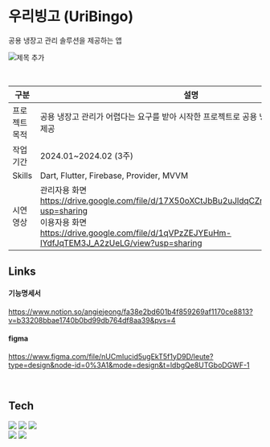 # 우리빙고 (UriBingo)

공용 냉장고 관리 솔루션을 제공하는 앱

![제목 추가](https://github.com/sanghyun3377/project_super.team/assets/89803783/120e6f74-eb01-4b54-b00d-f9a7f2a2f060)

<br>

|구분|설명|
|----|---|
|프로젝트 목적|공용 냉장고 관리가 어렵다는 요구를 받아 시작한 프로젝트로 공용 냉장고 음식 관리 솔루션 제공
|작업 기간|2024.01~2024.02 (3주)
|Skills|Dart, Flutter, Firebase, Provider, MVVM
|시연영상|관리자용 화면<br>https://drive.google.com/file/d/17X50oXCtJbBu2uJldqCZn20O9_hK7jJB/view?usp=sharing<br>이용자용 화면<br>https://drive.google.com/file/d/1qVPzZEJYEuHm-IYdfJqTEM3J_A2zUeLG/view?usp=sharing

## Links

#### 기능명세서
https://www.notion.so/angiejeong/fa38e2bd601b4f859269af1170ce8813?v=b33208bbae1740b0bd99db764df8aa39&pvs=4

#### figma
https://www.figma.com/file/nUCmIucid5ugEkT5f1yD9D/leute?type=design&node-id=0%3A1&mode=design&t=ldbgQe8UTGboDGWF-1

<br>

## Tech

<a href="" target="_blank"><img src="https://img.shields.io/badge/Flutter-02569B?style=flat&logo=Flutter&logoColor=white"/></a> 
<a href="" target="_blank"><img src="https://img.shields.io/badge/Dart-0175C2?style=flat&logo=Dart&logoColor=white"/></a>
<a href="" target="_blank"><img src="https://img.shields.io/badge/Firebase-FFCA28?style=flat&logo=Firebase&logoColor=white"/></a>
<br>
<a href="" target="_blank"><img src="https://img.shields.io/badge/Figma-F24E1E?style=flat&logo=Figma&logoColor=white"/></a>
<a href="" target="_blank"><img src="https://img.shields.io/badge/Canva-00C4CC?style=flat&logo=Canva&logoColor=white"/></a>
